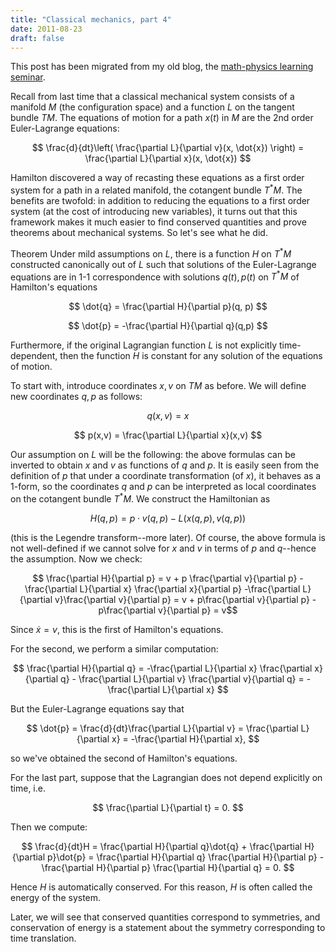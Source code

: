 ```yaml
---
title: "Classical mechanics, part 4"
date: 2011-08-23
draft: false
---
```


This post has been migrated from my old blog, the [math-physics learning seminar](https://mathphysseminar.blogspot.com/).


Recall from last time that a classical mechanical system consists of a manifold $M$ (the configuration space) and a function $L$ on the tangent bundle $TM$. The equations of motion for a path $x(t)$ in $M$ are the 2nd order Euler-Lagrange equations:

$$ \frac{d}{dt}\left( \frac{\partial L}{\partial v}(x, \dot{x}) \right) = \frac{\partial L}{\partial x}(x, \dot{x}) $$


Hamilton discovered a way of recasting these equations as a first order system for a path in a related manifold, the cotangent bundle $T^\ast M$. The benefits are twofold: in addition to reducing the equations to a first order system (at the cost of introducing new variables), it turns out that this framework makes it much easier to find conserved quantities and prove theorems about mechanical systems. So let's see what he did.


Theorem Under mild assumptions on $L$, there is a function $H$ on $T^\ast M$ constructed canonically out of $L$ such that solutions of the Euler-Lagrange equations are in 1-1 correspondence with solutions $q(t), p(t)$ on $T^\ast M$ of Hamilton's equations

$$ \dot{q} = \frac{\partial H}{\partial p}(q, p) $$

$$ \dot{p} = -\frac{\partial H}{\partial q}(q,p) $$

Furthermore, if the original Lagrangian function $L$ is not explicitly time-dependent, then the function $H$ is constant for any solution of the equations of motion.


To start with, introduce coordinates $x, v$ on $TM$ as before. We will define new coordinates $q,p$ as follows:

$$ q(x,v) = x $$

$$ p(x,v) = \frac{\partial L}{\partial x}(x,v) $$

Our assumption on $L$ will be the following: the above formulas can be inverted to obtain $x$ and $v$ as functions of $q$ and $p$. It is easily seen from the definition of $p$ that under a coordinate transformation (of $x$), it behaves as a 1-form, so the coordinates $q$ and $p$ can be interpreted as local coordinates on the cotangent bundle $T^\ast M$. We construct the Hamiltonian as

$$ H(q,p) = p\cdot v(q,p) - L(x(q,p), v(q,p)) $$

(this is the Legendre transform--more later). Of course, the above formula is not well-defined if we cannot solve for $x$ and $v$ in terms of $p$ and $q$--hence the assumption. Now we check:

$$ \frac{\partial H}{\partial p} = v + p \frac{\partial v}{\partial p} - \frac{\partial L}{\partial x} \frac{\partial x}{\partial p} -\frac{\partial L}{\partial v}\frac{\partial v}{\partial p} = v + p\frac{\partial v}{\partial p} - p\frac{\partial v}{\partial p} = v$$

Since $\dot{x} = v$, this is the first of Hamilton's equations.


For the second, we perform a similar computation:

$$ \frac{\partial H}{\partial q} = -\frac{\partial L}{\partial x} \frac{\partial x}{\partial q} - \frac{\partial L}{\partial v} \frac{\partial v}{\partial q} = -\frac{\partial L}{\partial x} $$

But the Euler-Lagrange equations say that

$$ \dot{p} = \frac{d}{dt}\frac{\partial L}{\partial v} = \frac{\partial L}{\partial x} = -\frac{\partial H}{\partial x}, $$

so we've obtained the second of Hamilton's equations.


For the last part, suppose that the Lagrangian does not depend explicitly on time, i.e.

$$ \frac{\partial L}{\partial t} = 0. $$

Then we compute:

$$ \frac{d}{dt}H = \frac{\partial H}{\partial q}\dot{q} + \frac{\partial H}{\partial p}\dot{p} = \frac{\partial H}{\partial q} \frac{\partial H}{\partial p} - \frac{\partial H}{\partial p} \frac{\partial H}{\partial q} = 0. $$

Hence $H$ is automatically conserved. For this reason, $H$ is often called the energy of the system.


Later, we will see that conserved quantities correspond to symmetries, and conservation of energy is a statement about the symmetry corresponding to time translation.
